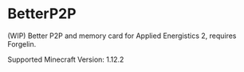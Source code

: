 # BetterP2P

(WIP) Better P2P and memory card for Applied Energistics 2, requires Forgelin.

Supported Minecraft Version: 1.12.2
